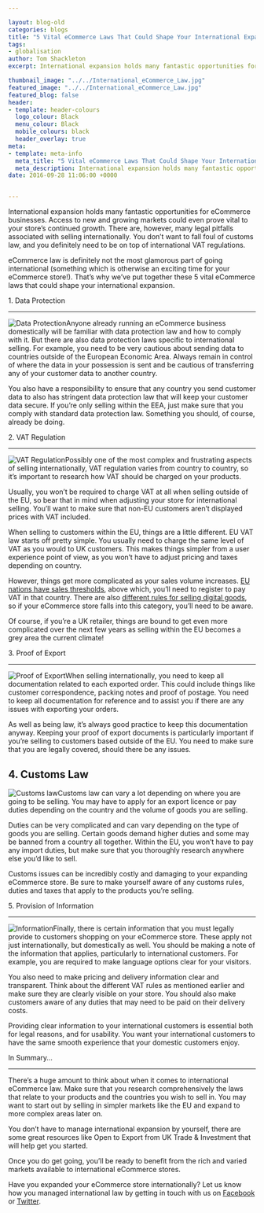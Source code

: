 ```yaml
--- 

layout: blog-old
categories: blogs
title: "5 Vital eCommerce Laws That Could Shape Your International Expansion"
tags:
- globalisation
author: Tom Shackleton
excerpt: International expansion holds many fantastic opportunities for eCommerce businesses. Access to new and growing markets could even prove vital to your store’s continued growth. There are, however, many legal pitfalls associated with selling internationally. You don’t want to fall foul of customs law, and you definitely need to be on top of international VAT regulations.

thumbnail_image: "../../International_eCommerce_Law.jpg"
featured_image: "../../International_eCommerce_Law.jpg"
featured_blog: false
header:
- template: header-colours
  logo_colour: Black
  menu_colour: Black
  mobile_colours: black
  header_overlay: true
meta:
- template: meta-info
  meta_title: "5 Vital eCommerce Laws That Could Shape Your International Expansion"
  meta_description: International expansion holds many fantastic opportunities for eCommerce businesses. Access to new and growing markets could even prove vital to your store’s continued growth. There are, however, many legal pitfalls associated with selling internationally. You don’t want to fall foul of customs law, and you definitely need to be on top of international VAT regulations.
date: 2016-09-28 11:06:00 +0000


--- 
```

International expansion holds many fantastic opportunities for eCommerce businesses. Access to new and growing markets could even prove vital to your store’s continued growth. There are, however, many legal pitfalls associated with selling internationally. You don’t want to fall foul of customs law, and you definitely need to be on top of international VAT regulations.

eCommerce law is definitely not the most glamorous part of going international (something which is otherwise an exciting time for your eCommerce store!). That’s why we’ve put together these 5 vital eCommerce laws that could shape your international expansion.  

  

1\. Data Protection  

----------------------

![Data Protection](../../Data_Protection.jpg)Anyone already running an eCommerce business domestically will be familiar with data protection law and how to comply with it. But there are also data protection laws specific to international selling. For example, you need to be very cautious about sending data to countries outside of the European Economic Area. Always remain in control of where the data in your possession is sent and be cautious of transferring any of your customer data to another country.

You also have a responsibility to ensure that any country you send customer data to also has stringent data protection law that will keep your customer data secure. If you’re only selling within the EEA, just make sure that you comply with standard data protection law. Something you should, of course, already be doing.  

  

2\. VAT Regulation  

---------------------

![VAT Regulation](../../VAT_Regulation.jpg)Possibly one of the most complex and frustrating aspects of selling internationally, VAT regulation varies from country to country, so it’s important to research how VAT should be charged on your products.

Usually, you won’t be required to charge VAT at all when selling outside of the EU, so bear that in mind when adjusting your store for international selling. You’ll want to make sure that non-EU customers aren’t displayed prices with VAT included.  

When selling to customers within the EU, things are a little different. EU VAT law starts off pretty simple. You usually need to charge the same level of VAT as you would to UK customers. This makes things simpler from a user experience point of view, as you won’t have to adjust pricing and taxes depending on country.  

However, things get more complicated as your sales volume increases. [EU nations have sales thresholds](https://ec.europa.eu/taxation_customs/resources/documents/taxation/vat/traders/vat_community/vat_in_ec_annexi.pdf), above which, you’ll need to register to pay VAT in that country. There are also [different rules for selling digital goods](https://www.gov.uk/vat-registration/registering-vat-other-eu-countries), so if your eCommerce store falls into this category, you’ll need to be aware.  

Of course, if you’re a UK retailer, things are bound to get even more complicated over the next few years as selling within the EU becomes a grey area the current climate!  

  

3\. Proof of Export  

----------------------

![Proof of Export](../../Proof_of_Export.jpg)When selling internationally, you need to keep all documentation related to each exported order. This could include things like customer correspondence, packing notes and proof of postage. You need to keep all documentation for reference and to assist you if there are any issues with exporting your orders.

As well as being law, it’s always good practice to keep this documentation anyway. Keeping your proof of export documents is particularly important if you’re selling to customers based outside of the EU. You need to make sure that you are legally covered, should there be any issues.

  

4\. Customs Law
---------------

![Customs law](../../Customs_Law.jpg)Customs law can vary a lot depending on where you are going to be selling. You may have to apply for an export licence or pay duties depending on the country and the volume of goods you are selling.

Duties can be very complicated and can vary depending on the type of goods you are selling. Certain goods demand higher duties and some may be banned from a country all together. Within the EU, you won’t have to pay any import duties, but make sure that you thoroughly research anywhere else you’d like to sell.

Customs issues can be incredibly costly and damaging to your expanding eCommerce store. Be sure to make yourself aware of any customs rules, duties and taxes that apply to the products you’re selling.  

  

5\. Provision of Information  

-------------------------------

![Information](../../Information.jpg)Finally, there is certain information that you must legally provide to customers shopping on your eCommerce store. These apply not just internationally, but domestically as well. You should be making a note of the information that applies, particularly to international customers. For example, you are required to make language options clear for your visitors.

You also need to make pricing and delivery information clear and transparent. Think about the different VAT rules as mentioned earlier and make sure they are clearly visible on your store. You should also make customers aware of any duties that may need to be paid on their delivery costs.  

Providing clear information to your international customers is essential both for legal reasons, and for usability. You want your international customers to have the same smooth experience that your domestic customers enjoy.  

  

In Summary…  

--------------

There’s a huge amount to think about when it comes to international eCommerce law. Make sure that you research comprehensively the laws that relate to your products and the countries you wish to sell in. You may want to start out by selling in simpler markets like the EU and expand to more complex areas later on.

You don’t have to manage international expansion by yourself, there are some great resources like Open to Export from UK Trade & Investment that will help get you started.  

Once you do get going, you’ll be ready to benefit from the rich and varied markets available to international eCommerce stores.  

Have you expanded your eCommerce store internationally? Let us know how you managed international law by getting in touch with us on [Facebook](https://www.facebook.com/statementagency) or [Twitter](https://www.twitter.com/@Statement).